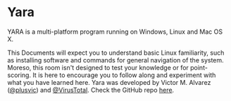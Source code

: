 # Yara
YARA is a multi-platform program running on Windows, Linux and Mac OS X.

This Documents will expect you to understand basic Linux familiarity, such as installing software and commands for general navigation of the system. Moreso, this room isn't designed to test your knowledge or for point-scoring. It is here to encourage you to follow along and experiment with what you have learned here.
Yara was developed by Victor M. Alvarez ([@plusvic](https://twitter.com/plusvic)) and [@VirusTotal](https://twitter.com/virustotal). Check the GitHub repo [here](https://github.com/virustotal/yara).
